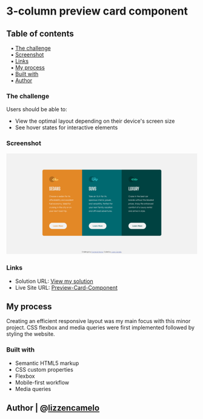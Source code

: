 # 3-column preview card component

## Table of contents

&nbsp;&nbsp; ▪️ [The challenge](#the-challenge)  
&nbsp;&nbsp; ▪️ [Screenshot](#screenshot)  
&nbsp;&nbsp; ▪️ [Links](#links)  
&nbsp;&nbsp; ▪️ [My process](#my-process)  
&nbsp;&nbsp; ▪️ [Built with](#built-with)  
&nbsp;&nbsp; ▪️ [Author](#author)  


### The challenge

Users should be able to:

- View the optimal layout depending on their device's screen size
- See hover states for interactive elements

### Screenshot

![Final design](./design/final-product.png)

### Links

- Solution URL: [View my solution](https://www.frontendmentor.io/solutions/responsivehtmlandcsspreviewcardcomponentwithcssflexbox-67z5i2uiA)
- Live Site URL: [Preview-Card-Component](https://lizzencamelo.github.io/Responsive-HTML-and-CSS-Preview-Card-Component/)

## My process

Creating an efficient responsive layout was my main focus with this minor project. CSS flexbox and media queries were first implemented followed by styling the website.

### Built with

- Semantic HTML5 markup
- CSS custom properties
- Flexbox
- Mobile-first workflow
- Media queries


## Author | @[lizzencamelo](https://www.frontendmentor.io/profile/lizzencamelo)
